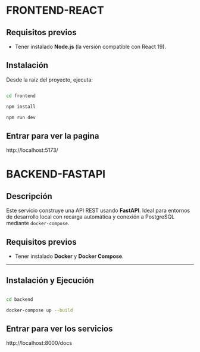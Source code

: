 # FRONTEND-REACT

## Requisitos previos

- Tener instalado **Node.js** (la versión compatible con React 19).

## Instalación

Desde la raíz del proyecto, ejecuta:

```bash

cd frontend

npm install

npm run dev

```
## Entrar para ver la pagina
http://localhost:5173/



# BACKEND-FASTAPI

## Descripción
Este servicio construye una API REST usando **FastAPI**. Ideal para entornos de desarrollo local con recarga automática y conexión a PostgreSQL mediante `docker-compose`.

## Requisitos previos

- Tener instalado **Docker** y **Docker Compose**.

---

## Instalación y Ejecución
```bash

cd backend

docker-compose up --build

```

## Entrar para ver los servicios
http://localhost:8000/docs

